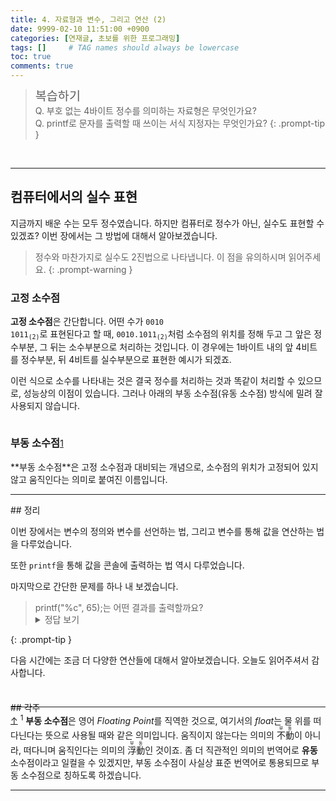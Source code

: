 ```yaml
---
title: 4. 자료형과 변수, 그리고 연산 (2)
date: 9999-02-10 11:51:00 +0900
categories: [연재글, 초보를 위한 프로그래밍]
tags: []     # TAG names should always be lowercase
toc: true
comments: true
---
```


> <span style="font-weight: 500; font-size: 1.4em; margin-top: -5px; display: inline-block">복습하기</span><br>
> Q. 부호 없는 4바이트 정수를 의미하는 자료형은 무엇인가요?<br>
> Q. printf로 문자를 출력할 때 쓰이는 서식 지정자는 무엇인가요?
{: .prompt-tip }

<br>
<hr>

## 컴퓨터에서의 실수 표현
지금까지 배운 수는 모두 정수였습니다. 하지만 컴퓨터로 정수가 아닌, 실수도 표현할 수 있겠죠? 이번 장에서는 그 방법에 대해서 알아보겠습니다.

> 정수와 마찬가지로 실수도 2진법으로 나타냅니다. 이 점을 유의하시며 읽어주세요.
{: .prompt-warning }

### 고정 소수점
**고정 소수점**은 간단합니다. 어떤 수가 <code>0010 1011<sub>(2)</sub></code>로 표현된다고 할 때, <code>0010.1011<sub>(2)</sub></code>처럼 소수점의 위치를 정해 두고 그 앞은 정수부분, 그 뒤는 소수부분으로 처리하는 것입니다. 이 경우에는 1바이트 내의 앞 4비트를 정수부분, 뒤 4비트를 실수부분으로 표현한 예시가 되겠죠.

이런 식으로 소수를 나타내는 것은 결국 정수를 처리하는 것과 똑같이 처리할 수 있으므로, 성능상의 이점이 있습니다. 그러나 아래의 부동 소수점(유동 소수점) 방식에 밀려 잘 사용되지 않습니다.

<div><h3 style="display: inline-block" id="부동-소수점">부동 소수점</h3><a href="#fn-1" id="rfn-1">1</a></div>
**부동 소수점**은 고정 소수점과 대비되는 개념으로, 소수점의 위치가 고정되어 있지 않고 움직인다는 의미로 붙여진 이름입니다.


<br>
<hr>
## 정리

이번 장에서는 변수의 정의와 변수를 선언하는 법, 그리고 변수를 통해 값을 연산하는 법을 다루었습니다.

또한 `printf`을 통해 값을 콘솔에 출력하는 법 역시 다루었습니다.

마지막으로 간단한 문제를 하나 내 보겠습니다.
> <span class="font-mspace">printf("%c", 65);</span>는 어떤 결과를 출력할까요?
> <details style="margin-top: -15px">
>    <summary>정답 보기</summary>
>    <p style="margin: -2px 0.5rem">정답은 <code>A</code>입니다. 이유가 궁금하시다면, <a href="/posts/Code-lesson-2#컴퓨터에서의-문자-저장">2장</a>을 참고하세요.</p>
> </details>
{: .prompt-tip }

다음 시간에는 조금 더 다양한 연산들에 대해서 알아보겠습니다. 오늘도 읽어주셔서 감사합니다.

<br>
<hr style="margin-bottom: -10px">
<span class="hide-next"></span>
## 각주
<div class="footnote" id="fn-1"><a href="#rfn-1">↑</a> <sup>1</sup> <b>부동 소수점</b>은 영어 <i>Floating Point</i>를 직역한 것으로, 여기서의 <i>float</i>는 물 위를 떠다닌다는 뜻으로 사용될 때와 같은 의미입니다. 움직이지 않는다는 의미의 <ruby>不<rt>부</rt></ruby><ruby>動<rt>동</rt></ruby>이 아니라, 떠다니며 움직인다는 의미의 <ruby>浮<rt>부</rt></ruby><ruby>動<rt>동</rt></ruby>인 것이죠. 좀 더 직관적인 의미의 번역어로 <b>유동</b> 소수점이라고 일컬을 수 있겠지만, 부동 소수점이 사실상 표준 번역어로 통용되므로 부동 소수점으로 칭하도록 하겠습니다.</div>
<hr>
